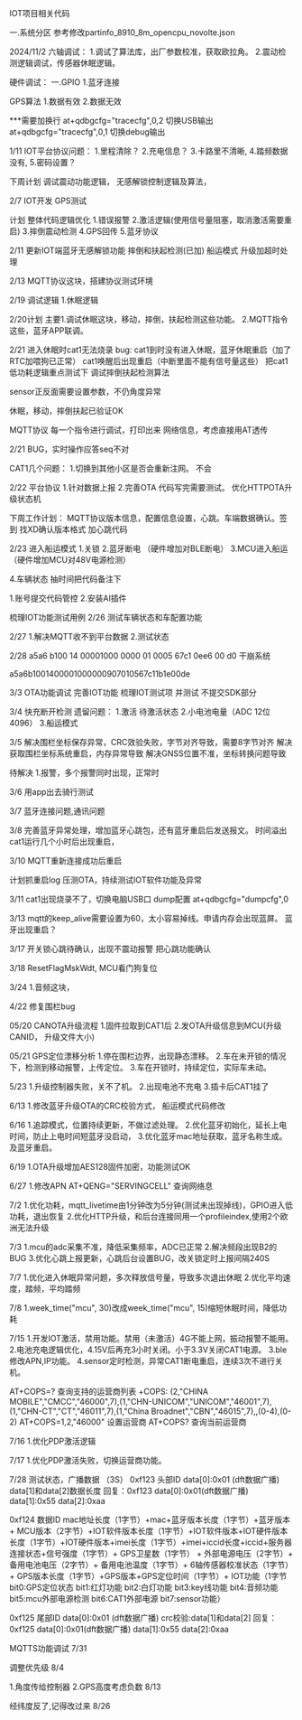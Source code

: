 IOT项目相关代码


一.系统分区
参考修改partinfo_8910_8m_opencpu_novolte.json

2024/11/2
六轴调试：
1.调试了算法库，出厂参数校准，获取欧拉角。
2.震动检测逻辑调试，传感器休眠逻辑。

硬件调试：
一.GPIO
1.蓝牙连接


GPS算法
1.数据有效
2.数据无效

***需要加换行
at+qdbgcfg="tracecfg",0,2 切换USB输出
at+qdbgcfg="tracecfg",0,1 切换debug输出

1/11
IOT平台协议问题：
1.里程清除？
2.充电信息？
3.卡路里不清晰,
4.踏频数据没有,
5.密码设置？

下周计划
调试震动功能逻辑， 无感解锁控制逻辑及算法， 


2/7
IOT开发
GPS测试


计划
整体代码逻辑优化
1.错误报警
2.激活逻辑(使用信号量阻塞，取消激活需要重启)
3.摔倒震动检测
4.GPS回传
5.蓝牙协议

2/11
更新IOT端蓝牙无感解锁功能
摔倒和扶起检测(已加)
船运模式
升级加超时处理

2/13
MQTT协议这块，搭建协议测试环境

2/19
调试逻辑
1.休眠逻辑



2/20计划
主要1.调试休眠这块，移动，摔倒，扶起检测这些功能。
2.MQTT指令这些，蓝牙APP联调。

2/21
进入休眠时cat1无法烧录
bug:
cat1到时没有进入休眠，蓝牙休眠重启（加了RTC加喂狗已正常）
cat1唤醒后出现重启（中断里面不能有信号量这些）
把cat1低功耗逻辑重点测试下
调试摔倒扶起检测算法

sensor正反面需要设置参数，不仍角度异常

休眠，移动，摔倒扶起已验证OK

MQTT协议
每一个指令进行调试，打印出来
网络信息，考虑直接用AT透传


2/21
BUG，实时操作应答seq不对

CAT1几个问题：
1.切换到其他小区是否会重新注网。
不会


2/22
平台协议
1.针对数据上报
2.完善OTA
代码写完需要测试。
优化HTTPOTA升级状态机

下周工作计划：
MQTT协议版本信息，配置信息设置，心跳。车端数据确认。签到
找XD确认版本格式
加心跳代码

2/23
进入船运模式
1.关锁
2.蓝牙断电 （硬件增加对BLE断电）
3.MCU进入船运（硬件增加MCU对48V电源检测）

4.车辆状态
抽时间把代码备注下

1.账号提交代码管控
2.安装AI插件


梳理IOT功能测试用例
2/26
测试车辆状态和车配置功能


2/27
1.解决MQTT收不到平台数据
2.测试状态


2/28
a5a6 b100 14 00001000 0000 01 0005 67c1 0ee6 00 d0 干崩系统

a5a6b1001400001000000907010567c11b1e00de


3/3
OTA功能调试
完善IOT功能
梳理IOT测试项 并测试
不提交SDK部分

3/4
快充断开检测
遗留问题：
1.激活 待激活状态
2.小电池电量（ADC 12位 4096）
3.船运模式

3/5
解决围栏坐标保存异常，CRC效验失败，字节对齐导致，需要8字节对齐
解决获取围栏坐标系统重启，内存异常导致
解决GNSS位置不准，坐标转换问题导致

待解决
1.报警，多个报警同时出现，正常时

3/6
用app出去骑行测试

3/7
蓝牙连接问题,通讯问题


3/8
完善蓝牙异常处理，增加蓝牙心跳包，还有蓝牙重启后发送报文。
时间溢出
cat1运行几个小时后出现重启，


3/10
MQTT重新连接成功后重启

计划抓重启log
压测OTA，持续测试IOT软件功能及异常


3/11
cat1出现烧录不了，切换电脑USB口
dump配置
at+qdbgcfg="dumpcfg",0

3/13
mqtt的keep_alive需要设置为60，太小容易掉线。申请内存会出现蓝屏。
蓝牙出现重启？


3/17
开关锁心跳待确认，出现不震动报警
把心跳功能确认

3/18
ResetFlagMskWdt, MCU看门狗复位


3/24
1.音频这块，

4/22
修复围栏bug



05/20
CANOTA升级流程
1.固件拉取到CAT1后
2.发OTA升级信息到MCU(升级CANID， 升级文件大小)

05/21
GPS定位漂移分析
1.停在围栏边界，出现静态漂移。
2.车在未开锁的情况下，检测到移动报警，上传定位。
3.车在开锁时，持续定位，实际车未动。


5/23
1.升级控制器失败，关不了机。
2.出现电池不充电
3.插卡后CAT1挂了

6/13
1.修改蓝牙升级OTA的CRC校验方式， 船运模式代码修改

6/16
1.追踪模式，位置持续更新，不做过滤处理。
2.优化蓝牙初始化，延长上电时间，防止上电时间短蓝牙没启动，
3.优化蓝牙mac地址获取，蓝牙名称生成。及蓝牙重启。

6/19
1.OTA升级增加AES128固件加密，功能测试OK


6/27
1.修改APN
AT+QENG="SERVINGCELL" 查询网络息

7/2
1.优化功耗，mqtt_livetime由1分钟改为5分钟(测试未出现掉线)，GPIO进入低功耗，退出恢复
2.优化HTTP升级，和后台连接同用一个profileindex,使用2个欧洲无法升级

7/3
1.mcu的adc采集不准，降低采集频率，ADC已正常
2.解决频段出现B2的BUG
3.优化心跳上报更新，心跳后台设置BUG，改关锁定时上报间隔240S


7/7
1.优化进入休眠异常问题，多次释放信号量，导致多次退出休眠
2.优化平均速度，踏频，平均踏频

7/8
1.week_time("mcu", 30)改成week_time("mcu", 15)缩短休眠时间，降低功耗


7/15
1.开发IOT激活，禁用功能。禁用（未激活）4G不能上网，振动报警不能用。
2.电池充电逻辑优化，4.15V后再充3小时关闭。小于3.3V关闭CAT1电源。
3.ble修改APN,IP功能。
4.sensor定时检测，异常CAT1断电重启，连续3次不进行关机。


AT+COPS=?  查询支持的运营商列表
+COPS: (2,"CHINA MOBILE","CMCC","46000",7),(1,"CHN-UNICOM","UNICOM","46001",7),(1,"CHN-CT","CT","46011",7),(1,"China Broadnet","CBN","46015",7),,(0-4),(0-2)
AT+COPS=1,2,"46000" 设置运营商
AT+COPS? 查询当前运营商





7/16
1.优化PDP激活逻辑


7/17
1.优化PDP激活失败，切换运营商功能。


7/28
测试状态，广播数据 （3S）
0xf123 头部ID  data[0]:0x01 (dft数据广播) data[1]和data[2]数据长度 回复：0xf123 data[0]:0x01(dft数据广播) data[1]:0x55 data[2]:0xaa

0xf124 数据ID  mac地址长度（1字节）+mac+蓝牙版本长度（1字节）+蓝牙版本+ MCU版本（2字节）+IOT软件版本长度（1字节）+IOT软件版本+IOT硬件版本长度（1字节）+IOT硬件版本+imei长度（1字节）+imei+iccid长度+iccid+服务器连接状态+信号强度（1字节）+ GPS卫星数（1字节） + 外部电源电压（2字节）+ 备用电池电压（2字节）+ 备用电池温度（1字节）+ 6轴传感器校准状态（1字节）+ GPS版本长度（1字节）+GPS版本+GPS定位时间（1字节）+ IOT功能（1字节 bit0:GPS定位状态 bit1:红灯功能 bit2:白灯功能 bit3:key线功能 bit4:音频功能 bit5:mcu外部电源检测 bit6:CAT1外部电源 bit7:sensor功能） 

0xf125 尾部ID data[0]:0x01 (dft数据广播) crc校验:data[1]和data[2]  回复：0xf125 data[0]:0x01(dft数据广播) data[1]:0x55 data[2]:0xaa


MQTTS功能调试
7/31



调整优先级
8/4

1.角度传给控制器
2.GPS高度考虑负数
8/13

经纬度反了,记得改过来
8/26